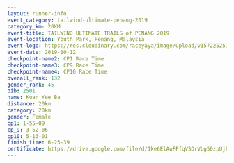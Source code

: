 ```yaml
---
layout: runner-info 
event_category: tailwind-ultimate-penang-2019 
category_km: 20KM 
event-title: TAILWIND ULTIMATE TRAILS of PENANG 2019 
event-location: Youth Park, Penang, Malaysia 
event-logo: https://res.cloudinary.com/raceyaya/image/upload/v1572252513/logo/utop-2019_h9tzys.jpg 
event-date: 2019-10-12 
checkpoint-name2: CP1 Race Time 
checkpoint-name3: CP9 Race Time 
checkpoint-name4: CP10 Race Time 
overall_rank: 132
gender_rank: 45
bib: 2501
name: Kuan Yee Ba
distance: 20km
category: 20km
gender: Female
cp1: 1-55-09
cp_9: 3-52-06
cp10: 5-13-01
finish_time: 6-23-39
certificate: https://drive.google.com/file/d/1ke6ElAwFFfqVSDrVbg50zpUjk7gg2TZz/view?usp=sharing
---
```

